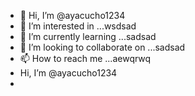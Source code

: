 - 👋 Hi, I’m @ayacucho1234
- 👀 I’m interested in ...wsdsad
- 🌱 I’m currently learning ...sadsad
- 💞️ I’m looking to collaborate on ...sadsad
- 📫 How to reach me ...aewqrwq
- Hi, I’m @ayacucho1234
- 

<!---
ayacucho1234/ayacucho1234 is a ✨ special ✨ repository because its `README.md` (this file) appears on your GitHub profile.
You can click the Preview link to take a look at your changes

